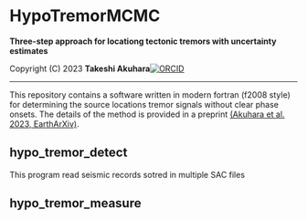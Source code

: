 # HypoTremorMCMC

__Three-step approach for locationg tectonic tremors with uncertainty estimates__

Copyright (C) 2023 __Takeshi Akuhara__[![ORCID](https://orcid.org/sites/default/files/images/orcid_16x16.png)](https://orcid.org/0000-0002-6129-8459)

---

This repository contains a software written in modern fortran (f2008 style) for 
determining the source locations tremor signals without clear phase onsets.  The details of the method is provided in a preprint 
[(Akuhara et al. 2023, EarthArXiv)](https://doi.org/10.31223/X59S9J).
 

## hypo_tremor_detect

This program read seismic records sotred in multiple SAC files 

## hypo_tremor_measure

